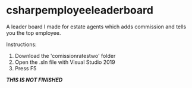 # csharpemployeeleaderboard
A leader board I made for estate agents which adds commission and tells you the top employee.

Instructions:
1. Download the 'comissionratestwo' folder
2. Open the .sln file with Visual Studio 2019
3. Press F5

***THIS IS NOT FINISHED***
